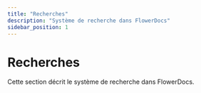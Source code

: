 ```yaml
---
title: "Recherches"
description: "Système de recherche dans FlowerDocs"
sidebar_position: 1
---
```


# Recherches

Cette section décrit le système de recherche dans FlowerDocs.